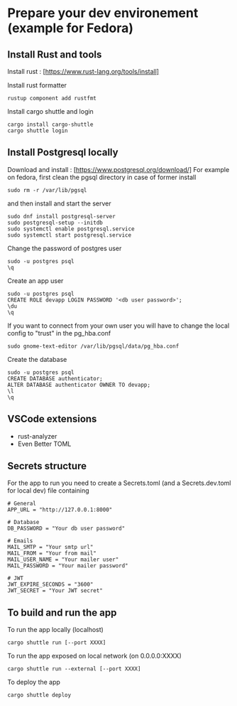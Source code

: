 # Prepare your dev environement (example for Fedora)

## Install Rust and tools
Install rust : [https://www.rust-lang.org/tools/install]

Install rust formatter
```
rustup component add rustfmt
```

Install cargo shuttle and login
```
cargo install cargo-shuttle
cargo shuttle login
```

## Install Postgresql locally
Download and install : [https://www.postgresql.org/download/]
For example on fedora, first clean the pgsql directory in case of former install
```
sudo rm -r /var/lib/pgsql
```
and then install and start the server

```
sudo dnf install postgresql-server
sudo postgresql-setup --initdb
sudo systemctl enable postgresql.service
sudo systemctl start postgresql.service
```

Change the password of postgres user
```
sudo -u postgres psql
\q
```

Create an app user
```
sudo -u postgres psql
CREATE ROLE devapp LOGIN PASSWORD '<db user password>';
\du
\q
```

If you want to connect from your own user you will have to change the local config to "trust" in the pg_hba.conf
```
sudo gnome-text-editor /var/lib/pgsql/data/pg_hba.conf
```

Create the database
```
sudo -u postgres psql
CREATE DATABASE authenticator;
ALTER DATABASE authenticator OWNER TO devapp;
\l
\q
```

## VSCode extensions
- rust-analyzer 
- Even Better TOML

## Secrets structure
For the app to run you need to create a Secrets.toml (and a Secrets.dev.toml for local dev) file containing
```
# General
APP_URL = "http://127.0.0.1:8000"

# Database
DB_PASSWORD = "Your db user password"

# Emails
MAIL_SMTP = "Your smtp url"
MAIL_FROM = "Your from mail"
MAIL_USER_NAME = "Your mailer user"
MAIL_PASSWORD = "Your mailer password"

# JWT
JWT_EXPIRE_SECONDS = "3600"
JWT_SECRET = "Your JWT secret"
```

## To build and run the app
To run the app locally (localhost)
```
cargo shuttle run [--port XXXX]
```

To run the app exposed on local network (on 0.0.0.0:XXXX)
```
cargo shuttle run --external [--port XXXX]
```

To deploy the app
```
cargo shuttle deploy
```